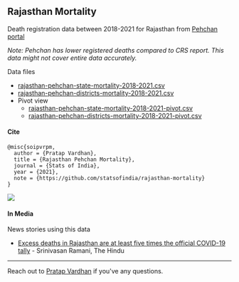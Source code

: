## Rajasthan Mortality

Death registration data between 2018-2021 for Rajasthan from [Pehchan portal](https://pehchan.raj.nic.in/)

*Note: Pehchan has lower registered deaths compared to CRS report. This data might not cover entire data accurately.*

Data files
- [rajasthan-pehchan-state-mortality-2018-2021.csv](rajasthan-pehchan-state-mortality-2018-2021.csv)
- [rajasthan-pehchan-districts-mortality-2018-2021.csv](rajasthan-pehchan-districts-mortality-2018-2021.csv)
- Pivot view
  - [rajasthan-pehchan-state-mortality-2018-2021-pivot.csv](rajasthan-pehchan-state-mortality-2018-2021-pivot.csv)
  - [rajasthan-pehchan-districts-mortality-2018-2021-pivot.csv](rajasthan-pehchan-districts-mortality-2018-2021-pivot.csv)

#### Cite

```
@misc{soipvrpm,
  author = {Pratap Vardhan},
  title = {Rajasthan Pehchan Mortality},
  journal = {Stats of India},
  year = {2021},
  note = {https://github.com/statsofindia/rajasthan-mortality}
}
```

<a target="_blank" href="https://twitter.com/PratapVardhan/status/1411551795403378697">
    <img src="https://pbs.twimg.com/media/E5bS2w-VUAIIjxf?format=jpg" style="max-width:500px;">
</a>

#### In Media

News stories using this data

- [Excess deaths in Rajasthan are at least five times the official COVID-19 tally](https://www.thehindu.com/news/national/excess-deaths-in-rajasthan-are-five-times-the-official-covid-19-tally/article35118826.ece) - Srinivasan Ramani, The Hindu

---

Reach out to [Pratap Vardhan](https://pratapvardhan.com/) if you've any questions.